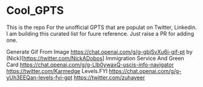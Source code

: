 # Cool_GPTS
This is the repo For the unofficial  GPTS that are populat on Twitter, Linkedin. I am building this curated list for fuure reference. Just raise a PR for adding one.

Generate Gif From Image https://chat.openai.com/g/g-gbjSvXu6i-gif-pt by (Nick)[https://twitter.com/NickADobos]
Immigration Service And Green Card https://chat.openai.com/g/g-LIb0ywaxQ-uscis-info-navigator https://twitter.com/Karmedge
Levels.FYI https://chat.openai.com/g/g-yUh3EEQan-levels-fyi-gpt https://twitter.com/zuhayeer

